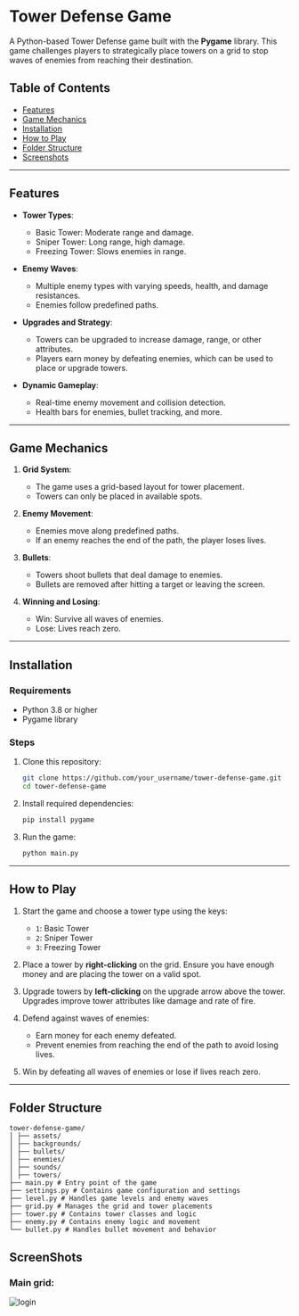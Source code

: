 # Tower Defense Game

A Python-based Tower Defense game built with the **Pygame** library. This game challenges players to strategically place towers on a grid to stop waves of enemies from reaching their destination.

## Table of Contents

- [Features](#features)
- [Game Mechanics](#game-mechanics)
- [Installation](#installation)
- [How to Play](#how-to-play)
- [Folder Structure](#folder-structure)
- [Screenshots](#screenshots)

---

## Features

- **Tower Types**: 
  - Basic Tower: Moderate range and damage.
  - Sniper Tower: Long range, high damage.
  - Freezing Tower: Slows enemies in range.

- **Enemy Waves**:
  - Multiple enemy types with varying speeds, health, and damage resistances.
  - Enemies follow predefined paths.

- **Upgrades and Strategy**:
  - Towers can be upgraded to increase damage, range, or other attributes.
  - Players earn money by defeating enemies, which can be used to place or upgrade towers.

- **Dynamic Gameplay**:
  - Real-time enemy movement and collision detection.
  - Health bars for enemies, bullet tracking, and more.

---

## Game Mechanics

1. **Grid System**:
   - The game uses a grid-based layout for tower placement.
   - Towers can only be placed in available spots.

2. **Enemy Movement**:
   - Enemies move along predefined paths.
   - If an enemy reaches the end of the path, the player loses lives.

3. **Bullets**:
   - Towers shoot bullets that deal damage to enemies.
   - Bullets are removed after hitting a target or leaving the screen.

4. **Winning and Losing**:
   - Win: Survive all waves of enemies.
   - Lose: Lives reach zero.

---

## Installation

### Requirements

- Python 3.8 or higher
- Pygame library

### Steps

1. Clone this repository:
    ```bash
    git clone https://github.com/your_username/tower-defense-game.git
    cd tower-defense-game
    ```

2. Install required dependencies:
    ```bash
    pip install pygame
    ```

3. Run the game:
    ```bash
    python main.py
    ```

---

## How to Play

1. Start the game and choose a tower type using the keys:
    - `1`: Basic Tower
    - `2`: Sniper Tower
    - `3`: Freezing Tower

2. Place a tower by **right-clicking** on the grid. Ensure you have enough money and are placing the tower on a valid spot.

3. Upgrade towers by **left-clicking** on the upgrade arrow above the tower. Upgrades improve tower attributes like damage and rate of fire.

4. Defend against waves of enemies:
    - Earn money for each enemy defeated.
    - Prevent enemies from reaching the end of the path to avoid losing lives.

5. Win by defeating all waves of enemies or lose if lives reach zero.

---

## Folder Structure
```
tower-defense-game/ 
│ ├── assets/ 
│ ├── backgrounds/ 
│ ├── bullets/ 
│ ├── enemies/ 
│ ├── sounds/ 
│ ├── towers/ 
├── main.py # Entry point of the game 
├── settings.py # Contains game configuration and settings 
├── level.py # Handles game levels and enemy waves 
├── grid.py # Manages the grid and tower placements 
├── tower.py # Contains tower classes and logic 
├── enemy.py # Contains enemy logic and movement 
└── bullet.py # Handles bullet movement and behavior
```
## ScreenShots
### Main grid:
![login](https://github.com/asstrix/files/blob/main/TowerDefense/gui.png)
